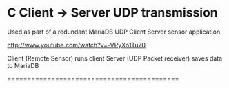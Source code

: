 C Client -> Server UDP transmission 
===========================================

Used as part of a redundant MariaDB UDP Client Server sensor application

http://www.youtube.com/watch?v=-VPyXo1Tu70

Client (Remote Sensor) runs client
Server (UDP Packet receiver) saves data to MariaDB

===========================================
